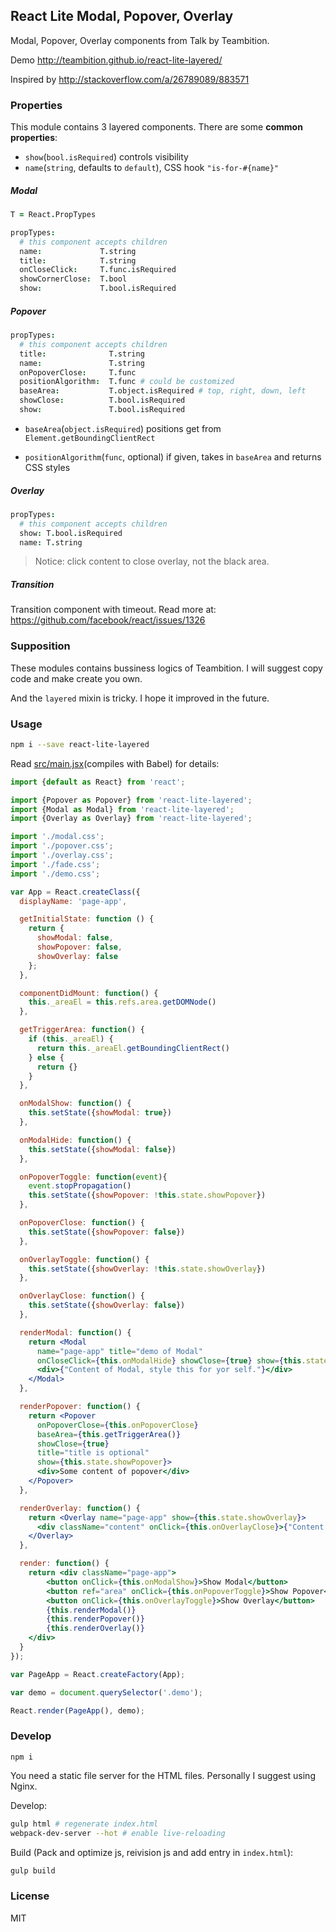 
React Lite Modal, Popover, Overlay
----

Modal, Popover, Overlay components from Talk by Teambition.

Demo http://teambition.github.io/react-lite-layered/

Inspired by http://stackoverflow.com/a/26789089/883571

### Properties

This module contains 3 layered components. There are some **common properties**:

* `show`(`bool.isRequired`) controls visibility
* `name`(`string`, defaults to `default`), CSS hook `"is-for-#{name}"`

##### Modal

```coffee
T = React.PropTypes

propTypes:
  # this component accepts children
  name:             T.string
  title:            T.string
  onCloseClick:     T.func.isRequired
  showCornerClose:  T.bool
  show:             T.bool.isRequired
```

##### Popover

```coffee
propTypes:
  # this component accepts children
  title:              T.string
  name:               T.string
  onPopoverClose:     T.func
  positionAlgorithm:  T.func # could be customized
  baseArea:           T.object.isRequired # top, right, down, left
  showClose:          T.bool.isRequired
  show:               T.bool.isRequired
```

* `baseArea`(`object.isRequired`) positions get from `Element.getBoundingClientRect`

* `positionAlgorithm`(`func`, optional) if given, takes in `baseArea` and returns CSS styles

##### Overlay

```coffee
propTypes:
  # this component accepts children
  show: T.bool.isRequired
  name: T.string
```

> Notice: click content to close overlay, not the black area.

##### Transition

Transition component with timeout.
Read more at: https://github.com/facebook/react/issues/1326

### Supposition

These modules contains bussiness logics of Teambition.
I will suggest copy code and make create you own.

And the `layered` mixin is tricky. I hope it improved in the future.

### Usage

```bash
npm i --save react-lite-layered
```

Read [src/main.jsx](main)(compiles with Babel) for details:

[main]: https://github.com/teambition/react-lite-layered/blob/gh-pages/src/main.jsx

```jsx
import {default as React} from 'react';

import {Popover as Popover} from 'react-lite-layered';
import {Modal as Modal} from 'react-lite-layered';
import {Overlay as Overlay} from 'react-lite-layered';

import './modal.css';
import './popover.css';
import './overlay.css';
import './fade.css';
import './demo.css';

var App = React.createClass({
  displayName: 'page-app',

  getInitialState: function () {
    return {
      showModal: false,
      showPopover: false,
      showOverlay: false
    };
  },

  componentDidMount: function() {
    this._areaEl = this.refs.area.getDOMNode()
  },

  getTriggerArea: function() {
    if (this._areaEl) {
      return this._areaEl.getBoundingClientRect()
    } else {
      return {}
    }
  },

  onModalShow: function() {
    this.setState({showModal: true})
  },

  onModalHide: function() {
    this.setState({showModal: false})
  },

  onPopoverToggle: function(event){
    event.stopPropagation()
    this.setState({showPopover: !this.state.showPopover})
  },

  onPopoverClose: function() {
    this.setState({showPopover: false})
  },

  onOverlayToggle: function() {
    this.setState({showOverlay: !this.state.showOverlay})
  },

  onOverlayClose: function() {
    this.setState({showOverlay: false})
  },

  renderModal: function() {
    return <Modal
      name="page-app" title="demo of Modal"
      onCloseClick={this.onModalHide} showClose={true} show={this.state.showModal}>
      <div>{"Content of Modal, style this for yor self."}</div>
    </Modal>
  },

  renderPopover: function() {
    return <Popover
      onPopoverClose={this.onPopoverClose}
      baseArea={this.getTriggerArea()}
      showClose={true}
      title="title is optional"
      show={this.state.showPopover}>
      <div>Some content of popover</div>
    </Popover>
  },

  renderOverlay: function() {
    return <Overlay name="page-app" show={this.state.showOverlay}>
      <div className="content" onClick={this.onOverlayClose}>{"Content in Overlay"}</div>
    </Overlay>
  },

  render: function() {
    return <div className="page-app">
        <button onClick={this.onModalShow}>Show Modal</button>
        <button ref="area" onClick={this.onPopoverToggle}>Show Popover</button>
        <button onClick={this.onOverlayToggle}>Show Overlay</button>
        {this.renderModal()}
        {this.renderPopover()}
        {this.renderOverlay()}
    </div>
  }
});

var PageApp = React.createFactory(App);

var demo = document.querySelector('.demo');

React.render(PageApp(), demo);
```

### Develop

```text
npm i
```

You need a static file server for the HTML files. Personally I suggest using Nginx.

Develop:

```bash
gulp html # regenerate index.html
webpack-dev-server --hot # enable live-reloading
```

Build (Pack and optimize js, reivision js and add entry in `index.html`):

```bash
gulp build
```

### License

MIT
